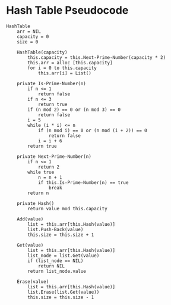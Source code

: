 # Hash Table Pseudocode

	HashTable
		arr = NIL
		capacity = 0
		size = 0

		HashTable(capacity)
			this.capacity = this.Next-Prime-Number(capacity * 2)
			this.arr = alloc [this.capacity]
			for i = 0 to this.capacity
				this.arr[i] = List()

		private Is-Prime-Number(n)
			if n <= 1
				return false
			if n <= 3
				return true
			if (n mod 2) == 0 or (n mod 3) == 0
				return false
			i = 5
			while (i * i) <= n
				if (n mod i) == 0 or (n mod (i + 2)) == 0
					return false
				i = i + 6 
			return true

		private Next-Prime-Number(n)
			if n <= 1
				return 2
			while true
				n = n + 1
				if this.Is-Prime-Number(n) == true
					break
			return n
		
		private Hash()
			return value mod this.capacity
		
		Add(value)
			list = this.arr[this.Hash(value)]
			list.Push-Back(value)
			this.size = this.size + 1

		Get(value)
			list = this.arr[this.Hash(value)]
			list_node = list.Get(value)
			if (list_node == NIL)
				return NIL
			return list_node.value

		Erase(value)
			list = this.arr[this.Hash(value)]
			list.Erase(list.Get(value))
			this.size = this.size - 1

